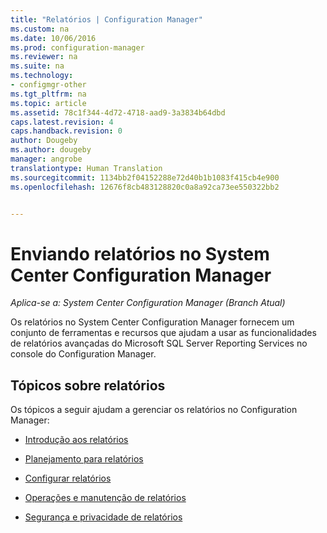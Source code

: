 ```yaml
---
title: "Relatórios | Configuration Manager"
ms.custom: na
ms.date: 10/06/2016
ms.prod: configuration-manager
ms.reviewer: na
ms.suite: na
ms.technology:
- configmgr-other
ms.tgt_pltfrm: na
ms.topic: article
ms.assetid: 78c1f344-4d72-4718-aad9-3a3834b64dbd
caps.latest.revision: 4
caps.handback.revision: 0
author: Dougeby
ms.author: dougeby
manager: angrobe
translationtype: Human Translation
ms.sourcegitcommit: 1134bb2f04152288e72d40b1b1083f415cb4e900
ms.openlocfilehash: 12676f8cb483128820c0a8a92ca73ee550322bb2


---
```

# <a name="reporting-in-system-center-configuration-manager"></a>Enviando relatórios no System Center Configuration Manager

*Aplica-se a: System Center Configuration Manager (Branch Atual)*

Os relatórios no System Center Configuration Manager fornecem um conjunto de ferramentas e recursos que ajudam a usar as funcionalidades de relatórios avançadas do Microsoft SQL Server Reporting Services no console do Configuration Manager.  

## <a name="reporting-topics"></a>Tópicos sobre relatórios  
 Os tópicos a seguir ajudam a gerenciar os relatórios no Configuration Manager:  

-   [Introdução aos relatórios](introduction-to-reporting.md)  

-   [Planejamento para relatórios](planning-for-reporting.md)  

-   [Configurar relatórios](configuring-reporting.md)  

-   [Operações e manutenção de relatórios](operations-and-maintenance-for-reporting.md)  

-   [Segurança e privacidade de relatórios](security-and-privacy-for-reporting.md)  



<!--HONumber=Nov16_HO1-->


